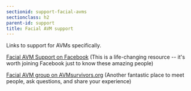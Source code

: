 ```yaml
---
sectionid: support-facial-avms
sectionclass: h2
parent-id: support
title: Facial AVM support
---
```

Links to support for AVMs specifically.

<a href="https://www.facebook.com/groups/facialavmsupport/">Facial AVM Support on Facebook</a> (This is a life-changing resource -- it's worth joining Facebook just to know these amazing people)

<a href="http://www.avmsurvivors.org/group/facial-or-head-neck-avms">Facial AVM group on AVMsurvivors.org</a> (Another fantastic place to meet people, ask questions, and share your experience)
